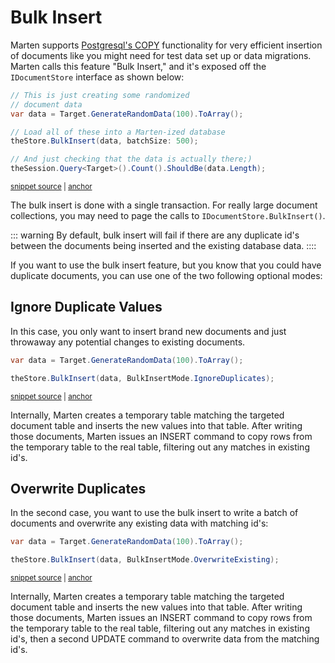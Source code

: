 # Bulk Insert

Marten supports [Postgresql's COPY](http://www.postgresql.org/docs/9.4/static/sql-copy.html) functionality for very efficient insertion of documents like you might need for test data set up or data migrations. Marten calls this feature "Bulk Insert," and it's exposed off the `IDocumentStore` interface as shown below:

<!-- snippet: sample_using_bulk_insert -->
<a id='snippet-sample_using_bulk_insert'></a>
```cs
// This is just creating some randomized
// document data
var data = Target.GenerateRandomData(100).ToArray();

// Load all of these into a Marten-ized database
theStore.BulkInsert(data, batchSize: 500);

// And just checking that the data is actually there;)
theSession.Query<Target>().Count().ShouldBe(data.Length);
```
<sup><a href='https://github.com/JasperFx/marten/blob/master/src/Marten.Testing/CoreFunctionality/bulk_loading_Tests.cs#L95-L105' title='Snippet source file'>snippet source</a> | <a href='#snippet-sample_using_bulk_insert' title='Start of snippet'>anchor</a></sup>
<!-- endSnippet -->

The bulk insert is done with a single transaction. For really large document collections, you may need to page the calls to `IDocumentStore.BulkInsert()`.

::: warning
By default, bulk insert will fail if there are any duplicate id's between the documents being inserted and the existing database data.
::::

If you want to use the bulk insert feature, but you know that you could have duplicate documents, you can use one of the two following optional modes:

## Ignore Duplicate Values

In this case, you only want to insert brand new documents and just throwaway any potential changes to existing documents.

<!-- snippet: sample_bulk_insert_with_IgnoreDuplicates -->
<a id='snippet-sample_bulk_insert_with_ignoreduplicates'></a>
```cs
var data = Target.GenerateRandomData(100).ToArray();

theStore.BulkInsert(data, BulkInsertMode.IgnoreDuplicates);
```
<sup><a href='https://github.com/JasperFx/marten/blob/master/src/Marten.Testing/CoreFunctionality/bulk_loading_Tests.cs#L148-L152' title='Snippet source file'>snippet source</a> | <a href='#snippet-sample_bulk_insert_with_ignoreduplicates' title='Start of snippet'>anchor</a></sup>
<!-- endSnippet -->

Internally, Marten creates a temporary table matching the targeted document table and inserts the new values into that table. After writing those documents, Marten issues
an INSERT command to copy rows from the temporary table to the real table, filtering out any matches in existing id's.

## Overwrite Duplicates

In the second case, you want to use the bulk insert to write a batch of documents and overwrite any existing data with matching id's:

<!-- snippet: sample_bulk_insert_with_OverwriteExisting -->
<a id='snippet-sample_bulk_insert_with_overwriteexisting'></a>
```cs
var data = Target.GenerateRandomData(100).ToArray();

theStore.BulkInsert(data, BulkInsertMode.OverwriteExisting);
```
<sup><a href='https://github.com/JasperFx/marten/blob/master/src/Marten.Testing/CoreFunctionality/bulk_loading_Tests.cs#L168-L172' title='Snippet source file'>snippet source</a> | <a href='#snippet-sample_bulk_insert_with_overwriteexisting' title='Start of snippet'>anchor</a></sup>
<!-- endSnippet -->

Internally, Marten creates a temporary table matching the targeted document table and inserts the new values into that table. After writing those documents, Marten issues
an INSERT command to copy rows from the temporary table to the real table, filtering out any matches in existing id's, then a second UPDATE command to overwrite data from
the matching id's.
